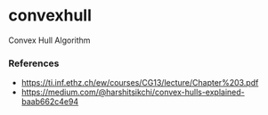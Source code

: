 # convexhull
Convex Hull Algorithm

### References
 * https://ti.inf.ethz.ch/ew/courses/CG13/lecture/Chapter%203.pdf
 * https://medium.com/@harshitsikchi/convex-hulls-explained-baab662c4e94
